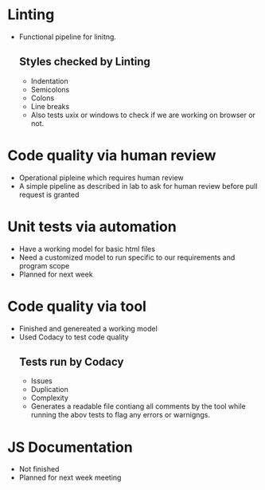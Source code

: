 # Linting
 - Functional pipeline for linitng. 
   ## Styles checked by Linting
     - Indentation
     - Semicolons
     - Colons
     - Line breaks
     - Also tests uxix or windows to check if we are working on browser or not. 



# Code quality via human review
 - Operational pipleine which requires human review
 - A simple pipeline as described in lab to ask for human review before pull request is granted



# Unit tests via automation 
 - Have a working model for basic html files
 - Need a customized model to run specific to our requirements and program scope
 - Planned for next week 
 


# Code quality via tool
 - Finished and genereated a working model
 - Used Codacy to test code quality
   ## Tests run by Codacy
     - Issues
     - Duplication
     - Complexity 
     - Generates a readable file contiang all comments by the tool while running the abov tests to flag any errors or warnigngs.



# JS Documentation
 - Not finished
 - Planned for next week meeting
